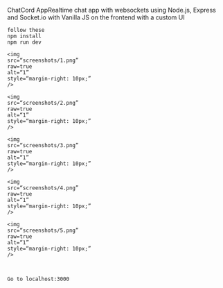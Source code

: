 ChatCord AppRealtime chat app with websockets using Node.js, Express and Socket.io with Vanilla JS on the frontend with a custom UI

```
follow these
npm install
npm run dev

<img
src=“screenshots/1.png”
raw=true
alt=“1”
style=“margin-right: 10px;”
/>

<img
src=“screenshots/2.png”
raw=true
alt=“1”
style=“margin-right: 10px;”
/>

<img
src=“screenshots/3.png”
raw=true
alt=“1”
style=“margin-right: 10px;”
/>

<img
src=“screenshots/4.png”
raw=true
alt=“1”
style=“margin-right: 10px;”
/>

<img
src=“screenshots/5.png”
raw=true
alt=“1”
style=“margin-right: 10px;”
/>



Go to localhost:3000
```


